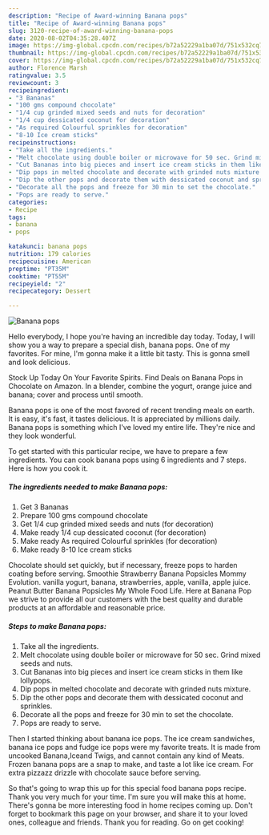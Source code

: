```yaml
---
description: "Recipe of Award-winning Banana pops"
title: "Recipe of Award-winning Banana pops"
slug: 3120-recipe-of-award-winning-banana-pops
date: 2020-08-02T04:35:28.407Z
image: https://img-global.cpcdn.com/recipes/b72a52229a1ba07d/751x532cq70/banana-pops-recipe-main-photo.jpg
thumbnail: https://img-global.cpcdn.com/recipes/b72a52229a1ba07d/751x532cq70/banana-pops-recipe-main-photo.jpg
cover: https://img-global.cpcdn.com/recipes/b72a52229a1ba07d/751x532cq70/banana-pops-recipe-main-photo.jpg
author: Florence Marsh
ratingvalue: 3.5
reviewcount: 3
recipeingredient:
- "3 Bananas"
- "100 gms compound chocolate"
- "1/4 cup grinded mixed seeds and nuts for decoration"
- "1/4 cup dessicated coconut for decoration"
- "As required Colourful sprinkles for decoration"
- "8-10 Ice cream sticks"
recipeinstructions:
- "Take all the ingredients."
- "Melt chocolate using double boiler or microwave for 50 sec. Grind mixed seeds and nuts."
- "Cut Bananas into big pieces and insert ice cream sticks in them like lollypops."
- "Dip pops in melted chocolate and decorate with grinded nuts mixture."
- "Dip the other pops and decorate them with dessicated coconut and sprinkles."
- "Decorate all the pops and freeze for 30 min to set the chocolate."
- "Pops are ready to serve."
categories:
- Recipe
tags:
- banana
- pops

katakunci: banana pops 
nutrition: 179 calories
recipecuisine: American
preptime: "PT35M"
cooktime: "PT55M"
recipeyield: "2"
recipecategory: Dessert

---
```



![Banana pops](https://img-global.cpcdn.com/recipes/b72a52229a1ba07d/751x532cq70/banana-pops-recipe-main-photo.jpg)

Hello everybody, I hope you're having an incredible day today. Today, I will show you a way to prepare a special dish, banana pops. One of my favorites. For mine, I'm gonna make it a little bit tasty. This is gonna smell and look delicious.

Stock Up Today On Your Favorite Spirits. Find Deals on Banana Pops in Chocolate on Amazon. In a blender, combine the yogurt, orange juice and banana; cover and process until smooth.

Banana pops is one of the most favored of recent trending meals on earth. It is easy, it's fast, it tastes delicious. It is appreciated by millions daily. Banana pops is something which I've loved my entire life. They're nice and they look wonderful.


To get started with this particular recipe, we have to prepare a few ingredients. You can cook banana pops using 6 ingredients and 7 steps. Here is how you cook it.

<!--inarticleads1-->

##### The ingredients needed to make Banana pops:

1. Get 3 Bananas
1. Prepare 100 gms compound chocolate
1. Get 1/4 cup grinded mixed seeds and nuts (for decoration)
1. Make ready 1/4 cup dessicated coconut (for decoration)
1. Make ready As required Colourful sprinkles (for decoration)
1. Make ready 8-10 Ice cream sticks


Chocolate should set quickly, but if necessary, freeze pops to harden coating before serving. Smoothie Strawberry Banana Popsicles Mommy Evolution. vanilla yogurt, banana, strawberries, apple, vanilla, apple juice. Peanut Butter Banana Popsicles My Whole Food Life. Here at Banana Pop we strive to provide all our customers with the best quality and durable products at an affordable and reasonable price. 

<!--inarticleads2-->

##### Steps to make Banana pops:

1. Take all the ingredients.
1. Melt chocolate using double boiler or microwave for 50 sec. Grind mixed seeds and nuts.
1. Cut Bananas into big pieces and insert ice cream sticks in them like lollypops.
1. Dip pops in melted chocolate and decorate with grinded nuts mixture.
1. Dip the other pops and decorate them with dessicated coconut and sprinkles.
1. Decorate all the pops and freeze for 30 min to set the chocolate.
1. Pops are ready to serve.


Then I started thinking about banana ice pops. The ice cream sandwiches, banana ice pops and fudge ice pops were my favorite treats. It is made from uncooked Banana,Iceand Twigs, and cannot contain any kind of Meats. Frozen banana pops are a snap to make, and taste a lot like ice cream. For extra pizzazz drizzle with chocolate sauce before serving. 

So that's going to wrap this up for this special food banana pops recipe. Thank you very much for your time. I'm sure you will make this at home. There's gonna be more interesting food in home recipes coming up. Don't forget to bookmark this page on your browser, and share it to your loved ones, colleague and friends. Thank you for reading. Go on get cooking!
